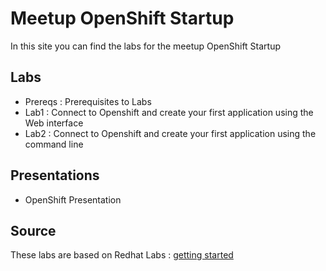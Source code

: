# Meetup OpenShift Startup

In this site you can find the labs for the meetup OpenShift Startup

## Labs

* Prereqs : Prerequisites to Labs
* Lab1 : Connect to Openshift and create your first application using the Web interface
* Lab2 :  Connect to Openshift and create your first application using the command line

## Presentations

- OpenShift Presentation

## Source

These labs are based on Redhat Labs : [getting started](https://learn.openshift.com/introduction/getting-started/)
